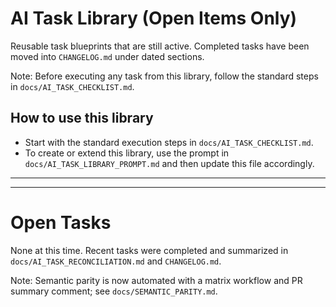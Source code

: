 # AI Task Library (Open Items Only)

Reusable task blueprints that are still active. Completed tasks have been moved into `CHANGELOG.md` under dated sections.

Note: Before executing any task from this library, follow the standard steps in `docs/AI_TASK_CHECKLIST.md`.

## How to use this library

-    Start with the standard execution steps in `docs/AI_TASK_CHECKLIST.md`.
-    To create or extend this library, use the prompt in `docs/AI_TASK_LIBRARY_PROMPT.md` and then update this file accordingly.

---

---

# Open Tasks

None at this time. Recent tasks were completed and summarized in `docs/AI_TASK_RECONCILIATION.md` and `CHANGELOG.md`.

Note: Semantic parity is now automated with a matrix workflow and PR summary comment; see `docs/SEMANTIC_PARITY.md`.
